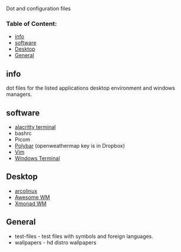 
Dot and configuration files
### Table of Content:
* [info](#info)
* [software](#software)
* [Desktop](#Desktop)
* [General](#General)

##  info
dot files for the listed applications desktop environment and windows managers.

## software
* [alacritty terminal](https://github.com/alacritty/alacritty)
* bashrc
* Picom
* [Polybar](https://polybar.github.io/) (openweathermap key is in Dropbox)
* [Vim](https://github.com/vim/vim)
* [Windows Terminal](https://github.com/Microsoft/Terminal)

## Desktop
* [arcolinux](https://arcolinux.info/)
* [Awesome WM](https://awesomewm.org/)
* [Xmonad WM](https://xmonad.org/)

## General
* test-files - test files with symbols and foreign languages.
* wallpapers - hd distro wallpapers

